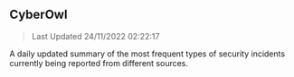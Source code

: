 ## CyberOwl 
> Last Updated 24/11/2022 02:22:17 


A daily updated summary of the most frequent types of security incidents currently being reported from different sources.

